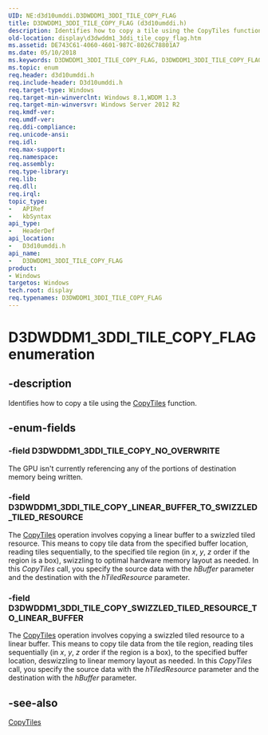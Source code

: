 ```yaml
---
UID: NE:d3d10umddi.D3DWDDM1_3DDI_TILE_COPY_FLAG
title: D3DWDDM1_3DDI_TILE_COPY_FLAG (d3d10umddi.h)
description: Identifies how to copy a tile using the CopyTiles function.
old-location: display\d3dwddm1_3ddi_tile_copy_flag.htm
ms.assetid: DE743C61-4060-4601-987C-8026C78801A7
ms.date: 05/10/2018
ms.keywords: D3DWDDM1_3DDI_TILE_COPY_FLAG, D3DWDDM1_3DDI_TILE_COPY_FLAG enumeration [Display Devices], D3DWDDM1_3DDI_TILE_COPY_LINEAR_BUFFER_TO_SWIZZLED_TILED_RESOURCE, D3DWDDM1_3DDI_TILE_COPY_NO_OVERWRITE, D3DWDDM1_3DDI_TILE_COPY_SWIZZLED_TILED_RESOURCE_TO_LINEAR_BUFFER, d3d10umddi/D3DWDDM1_3DDI_TILE_COPY_FLAG, d3d10umddi/D3DWDDM1_3DDI_TILE_COPY_LINEAR_BUFFER_TO_SWIZZLED_TILED_RESOURCE, d3d10umddi/D3DWDDM1_3DDI_TILE_COPY_NO_OVERWRITE, d3d10umddi/D3DWDDM1_3DDI_TILE_COPY_SWIZZLED_TILED_RESOURCE_TO_LINEAR_BUFFER, display.d3dwddm1_3ddi_tile_copy_flag
ms.topic: enum
req.header: d3d10umddi.h
req.include-header: D3d10umddi.h
req.target-type: Windows
req.target-min-winverclnt: Windows 8.1,WDDM 1.3
req.target-min-winversvr: Windows Server 2012 R2
req.kmdf-ver: 
req.umdf-ver: 
req.ddi-compliance: 
req.unicode-ansi: 
req.idl: 
req.max-support: 
req.namespace: 
req.assembly: 
req.type-library: 
req.lib: 
req.dll: 
req.irql: 
topic_type:
-	APIRef
-	kbSyntax
api_type:
-	HeaderDef
api_location:
-	D3d10umddi.h
api_name:
-	D3DWDDM1_3DDI_TILE_COPY_FLAG
product:
- Windows
targetos: Windows
tech.root: display
req.typenames: D3DWDDM1_3DDI_TILE_COPY_FLAG
---
```


# D3DWDDM1_3DDI_TILE_COPY_FLAG enumeration


## -description


Identifies how to copy a tile using the <a href="https://msdn.microsoft.com/8DA0FF6C-CA2C-4943-93C3-BFC3773617CC">CopyTiles</a> function.


## -enum-fields




### -field D3DWDDM1_3DDI_TILE_COPY_NO_OVERWRITE

The GPU isn't currently referencing any of the portions of destination memory being written.


### -field D3DWDDM1_3DDI_TILE_COPY_LINEAR_BUFFER_TO_SWIZZLED_TILED_RESOURCE

The <a href="https://msdn.microsoft.com/8DA0FF6C-CA2C-4943-93C3-BFC3773617CC">CopyTiles</a> operation involves copying a linear buffer to a swizzled tiled resource. This means to copy tile data from the specified buffer location, reading tiles sequentially, to the specified tile region (in <i>x</i>, <i>y</i>, <i>z</i> order if the region is a box), swizzling to optimal hardware memory layout as needed. In this <i>CopyTiles</i> call, you specify the source data with the <i>hBuffer</i> parameter and the destination with the <i>hTiledResource</i> parameter.


### -field D3DWDDM1_3DDI_TILE_COPY_SWIZZLED_TILED_RESOURCE_TO_LINEAR_BUFFER

The <a href="https://msdn.microsoft.com/8DA0FF6C-CA2C-4943-93C3-BFC3773617CC">CopyTiles</a> operation involves copying a swizzled tiled resource to a linear buffer. This means to copy tile data from the tile region, reading tiles sequentially (in <i>x</i>, <i>y</i>, <i>z</i> order if the region is a box), to the specified buffer location, deswizzling to linear memory layout as needed. In this <i>CopyTiles</i> call, you specify the source data with the <i>hTiledResource</i> parameter and the destination with the <i>hBuffer</i> parameter.


## -see-also




<a href="https://msdn.microsoft.com/8DA0FF6C-CA2C-4943-93C3-BFC3773617CC">CopyTiles</a>
 

 

